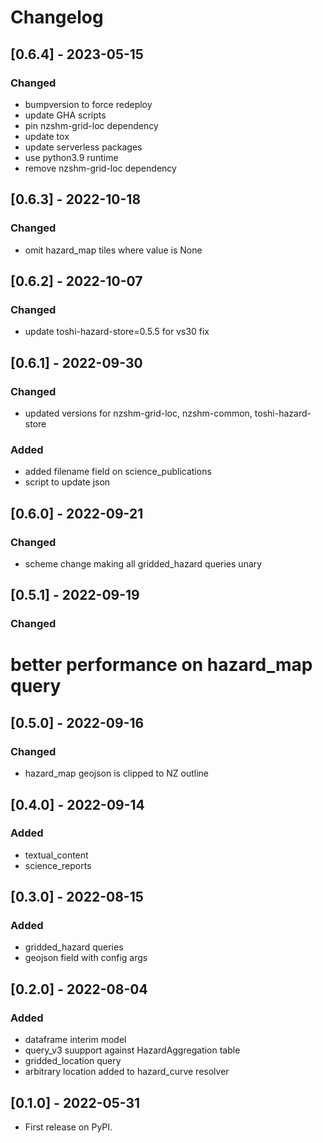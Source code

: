 # Changelog


## [0.6.4] - 2023-05-15
### Changed
 - bumpversion to force redeploy
 - update GHA scripts
 - pin nzshm-grid-loc dependency
 - update tox
 - update serverless packages
 - use python3.9 runtime
 - remove nzshm-grid-loc dependency

## [0.6.3] - 2022-10-18
### Changed
 - omit hazard_map tiles where value is None

## [0.6.2] - 2022-10-07
### Changed
 - update toshi-hazard-store=0.5.5 for vs30 fix

## [0.6.1] - 2022-09-30
### Changed
 - updated versions for nzshm-grid-loc, nzshm-common, toshi-hazard-store
### Added
 - added filename field on science_publications
 - script to update json

## [0.6.0] - 2022-09-21

### Changed
 - scheme change making all gridded_hazard queries unary

## [0.5.1] - 2022-09-19
### Changed
 # better performance on hazard_map query

## [0.5.0] - 2022-09-16
### Changed
 * hazard_map geojson is clipped to NZ outline

## [0.4.0] - 2022-09-14
### Added
 * textual_content
 * science_reports

## [0.3.0] - 2022-08-15
### Added
 * gridded_hazard queries
 * geojson field with config args

## [0.2.0] - 2022-08-04
### Added
 * dataframe interim model
 * query_v3 suupport against HazardAggregation table
 * gridded_location query
 * arbitrary location added to hazard_curve resolver

## [0.1.0] - 2022-05-31

* First release on PyPI.
